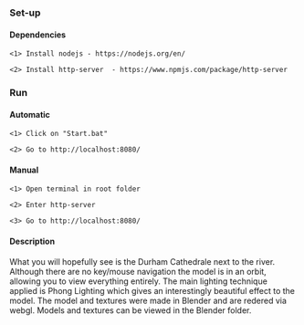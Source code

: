 ### Set-up

#### Dependencies

    <1> Install nodejs - https://nodejs.org/en/
    
    <2> Install http-server  - https://www.npmjs.com/package/http-server


### Run

#### Automatic

    <1> Click on "Start.bat"
    
    <2> Go to http://localhost:8080/

#### Manual

    <1> Open terminal in root folder
    
    <2> Enter http-server
    
    <3> Go to http://localhost:8080/


#### Description 

What you will hopefully see is the Durham Cathedrale next to the river.
Although there are no key/mouse navigation the model is in an orbit, allowing you
to view everything entirely. The main lighting technique applied is Phong Lighting which gives
an interestingly beautiful effect to the model. The model and textures were made in Blender
and are redered via webgl. Models and textures can be viewed in the Blender folder.
